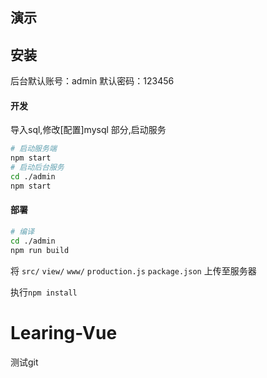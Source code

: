## 演示


## 安装

后台默认账号：admin 默认密码：123456

#### 开发

导入sql,修改[配置]mysql 部分,启动服务

```bash
# 启动服务端
npm start
# 启动后台服务
cd ./admin
npm start
```

#### 部署

```bash
# 编译
cd ./admin
npm run build
```

将 `src/` `view/` `www/` `production.js` `package.json` 上传至服务器

执行`npm install`

# Learing-Vue
测试git
